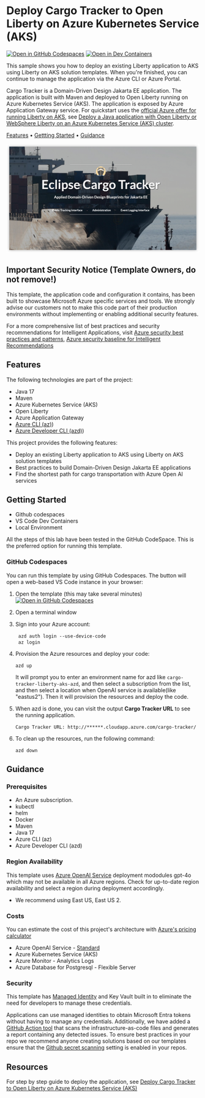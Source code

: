 
# Deploy Cargo Tracker to Open Liberty on Azure Kubernetes Service (AKS)

[![Open in GitHub Codespaces](https://github.com/codespaces/badge.svg)](https://codespaces.new/Azure-Samples/cargotracker-liberty-aks-azd)
[![Open in Dev Containers](https://img.shields.io/static/v1?style=for-the-badge&label=Dev%20Containers&message=Open&color=blue&logo=visualstudiocode)](https://vscode.dev/redirect?url=vscode://ms-vscode-remote.remote-containers/cloneInVolume?url=https://github.com/azure-samples/cargotracker-liberty-aks-azd)

This sample shows you how to deploy an existing Liberty application to AKS using Liberty on AKS solution templates. When you're finished, you can continue to manage the application via the Azure CLI or Azure Portal.

Cargo Tracker is a Domain-Driven Design Jakarta EE application. The application is built with Maven and deployed to Open Liberty running on Azure Kubernetes Service (AKS). The application is exposed by Azure Application Gateway service. For quickstart uses the [official Azure offer for running Liberty on AKS](https://aka.ms/liberty-aks), see [Deploy a Java application with Open Liberty or WebSphere Liberty on an Azure Kubernetes Service (AKS) cluster](https://learn.microsoft.com/azure/aks/howto-deploy-java-liberty-app).

[Features](#features) • [Gettting Started](#getting-started) • [Guidance](#guidance)

![cargotracker-liberty-aks.png](images/cargotracker-liberty-aks.png)

## Important Security Notice (Template Owners, do not remove!)

This template, the application code and configuration it contains, has been built to showcase Microsoft Azure specific services and tools. We strongly advise our customers not to make this code part of their production environments without implementing or enabling additional security features.


<!-- Documentation page is a WIP, this link does not exist yet -->
For a more comprehensive list of best practices and security recommendations for Intelligent Applications, visit [Azure security best practices and patterns](https://learn.microsoft.com/en-us/azure/security/fundamentals/best-practices-and-patterns), [Azure security baseline for Intelligent Recommendations](https://learn.microsoft.com/en-us/security/benchmark/azure/baselines/intelligent-recommendations-security-baseline)

## Features

The following technologies are part of the project:
* Java 17
* Maven
* Azure Kubernetes Service (AKS)
* Open Liberty
* Azure Application Gateway
* [Azure CLI (az)](https://github.com/Azure/azure-cli))
* [Azure Developer CLI (azd)](https://github.com/microsoft/azd))

This project provides the following features:
* Deploy an existing Liberty application to AKS using Liberty on AKS solution templates
* Best practices to build Domain-Driven Design Jakarta EE applications
* Find the shortest path for cargo transportation with Azure Open AI services

## Getting Started

- Github codespaces
- VS Code Dev Containers
- Local Environment

All the steps of this lab have been tested in the GitHub CodeSpace. This is the preferred option for running this template.

### GitHub Codespaces

You can run this template by using GitHub Codespaces. The button will open a web-based VS Code instance in your browser:

1. Open the template (this may take several minutes)
   [![Open in GitHub Codespaces](https://github.com/codespaces/badge.svg)](https://codespaces.new/Azure-Samples/cargotracker-liberty-aks-azd)
2. Open a terminal window
3. Sign into your Azure account:

    ```shell
     azd auth login --use-device-code
     az login
    ```

5. Provision the Azure resources and deploy your code:

    ```shell
    azd up
    ```
    It will prompt you to enter an environment name for azd like `cargo-tracker-liberty-aks-azd`, and then select a subscription from the list, and then select a location when OpenAI service is available(like "eastus2"). Then it will provision the resources and deploy the code.

6. When azd is done, you can visit the output **Cargo Tracker URL** to see the running application.
   ```shell
   Cargo Tracker URL: http://******.cloudapp.azure.com/cargo-tracker/
   ```
   
7. To clean up the resources, run the following command:
    ```shell
    azd down
    ```


## Guidance

### Prerequisites
* An Azure subscription. 
* kubectl
* helm
* Docker
* Maven
* Java 17
* Azure CLI (az)
* Azure Developer CLI (azd)


### Region Availability

This template uses [Azure OpenAI Service](https://learn.microsoft.com/en-us/azure/ai-services/openai/overview) deployment mododules gpt-4o which may not be available in all Azure regions. Check for up-to-date region availability and select a region during deployment accordingly.

* We recommend using East US, East US 2.

### Costs

You can estimate the cost of this project's architecture with [Azure's pricing calculator](https://azure.microsoft.com/pricing/calculator/)

* Azure OpenAI Service - [Standard](https://azure.microsoft.com/en-us/pricing/details/cognitive-services/openai-service/)
* Azure Kubernetes Service (AKS) 
* Azure Monitor - Analytics Logs
* Azure Database for Postgresql - Flexible Server


### Security

This template has [Managed Identity](https://learn.microsoft.com/entra/identity/managed-identities-azure-resources/overview) and Key Vault built in to eliminate the need for developers to manage these credentials. 

Applications can use managed identities to obtain Microsoft Entra tokens without having to manage any credentials. Additionally, we have added a [GitHub Action tool](https://github.com/microsoft/security-devops-action) that scans the infrastructure-as-code files and generates a report containing any detected issues. To ensure best practices in your repo we recommend anyone creating solutions based on our templates ensure that the [Github secret scanning](https://docs.github.com/code-security/secret-scanning/about-secret-scanning) setting is enabled in your repos.

## Resources

For step by step guide to deploy the application, see [Deploy Cargo Tracker to Open Liberty on Azure Kubernetes Service (AKS)](https://github.com/Azure-Samples/cargotracker-liberty-aks)